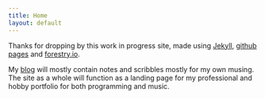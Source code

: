 ```yaml
---
title: Home
layout: default
---
```


<p>Thanks for dropping by this work in progress site, made using
  <a href="http://jekyllrb.com/">Jekyll</a>,
  <a href="https://pages.github.com/">github pages</a> and
  <a href="https://forestry.io">forestry.io</a>.
</p>

<p>
  My <a href="/blog">blog</a> will mostly contain notes and scribbles mostly for my own musing. The site as a whole will function as a landing page for my professional and hobby portfolio for both programming and music.
</p>
